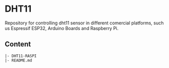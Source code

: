 # DHT11

Repository for controlling dht11 sensor in different comercial platforms, such us Espressif ESP32, Arduino Boards and Raspberry Pi.


## Content

	|- DHT11-RASPI
	|- README.md
	
	
